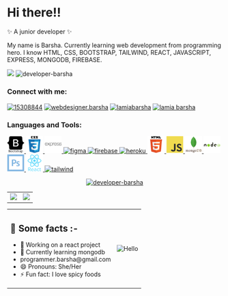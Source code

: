 <h1> Hi there!! </h1>
    <p>✨ A junior developer ✨</p>
    <p>My name is Barsha. Currently learning web development from programming hero. I know HTML, CSS, BOOTSTRAP, TAILWIND, REACT, JAVASCRIPT, EXPRESS, MONGODB, FIREBASE.</p>
    <p>
      <img src="https://img.shields.io/github/followers/developer-barsha?style=social&text_color=f5618d&bg_color=0a0d38">
      <img src="https://komarev.com/ghpvc/?username=developer-barsha&label=Profile%20views&color=0e75b6&style=flat&text_color=f5618d&bg_color=0a0d38" alt="developer-barsha" />       </p>

<h3 align="left">Connect with me:</h3>
<p align="left">
<a href="https://stackoverflow.com/users/15308844" target="blank"><img align="center" src="https://raw.githubusercontent.com/rahuldkjain/github-profile-readme-generator/master/src/images/icons/Social/stack-overflow.svg" alt="15308844" height="30" width="40" /></a>
<a href="https://fb.com/webdesigner.barsha" target="blank"><img align="center" src="https://raw.githubusercontent.com/rahuldkjain/github-profile-readme-generator/master/src/images/icons/Social/facebook.svg" alt="webdesigner.barsha" height="30" width="40" /></a>
<a href="https://instagram.com/lamiabarsha" target="blank"><img align="center" src="https://raw.githubusercontent.com/rahuldkjain/github-profile-readme-generator/master/src/images/icons/Social/instagram.svg" alt="lamiabarsha" height="30" width="40" /></a>
<a href="https://www.youtube.com/c/lamia barsha" target="blank"><img align="center" src="https://raw.githubusercontent.com/rahuldkjain/github-profile-readme-generator/master/src/images/icons/Social/youtube.svg" alt="lamia barsha" height="30" width="40" /></a>
</p>

<h3 align="left">Languages and Tools:</h3>
<p align="left"> <a href="https://getbootstrap.com" target="_blank" rel="noreferrer"> <img src="https://raw.githubusercontent.com/devicons/devicon/master/icons/bootstrap/bootstrap-plain-wordmark.svg" alt="bootstrap" width="40" height="40"/> </a> <a href="https://www.w3schools.com/css/" target="_blank" rel="noreferrer"> <img src="https://raw.githubusercontent.com/devicons/devicon/master/icons/css3/css3-original-wordmark.svg" alt="css3" width="40" height="40"/> </a> <a href="https://expressjs.com" target="_blank" rel="noreferrer"> <img src="https://raw.githubusercontent.com/devicons/devicon/master/icons/express/express-original-wordmark.svg" alt="express" width="40" height="40"/> </a> <a href="https://www.figma.com/" target="_blank" rel="noreferrer"> <img src="https://www.vectorlogo.zone/logos/figma/figma-icon.svg" alt="figma" width="40" height="40"/> </a> <a href="https://firebase.google.com/" target="_blank" rel="noreferrer"> <img src="https://www.vectorlogo.zone/logos/firebase/firebase-icon.svg" alt="firebase" width="40" height="40"/> </a> <a href="https://heroku.com" target="_blank" rel="noreferrer"> <img src="https://www.vectorlogo.zone/logos/heroku/heroku-icon.svg" alt="heroku" width="40" height="40"/> </a> <a href="https://www.w3.org/html/" target="_blank" rel="noreferrer"> <img src="https://raw.githubusercontent.com/devicons/devicon/master/icons/html5/html5-original-wordmark.svg" alt="html5" width="40" height="40"/> </a> <a href="https://developer.mozilla.org/en-US/docs/Web/JavaScript" target="_blank" rel="noreferrer"> <img src="https://raw.githubusercontent.com/devicons/devicon/master/icons/javascript/javascript-original.svg" alt="javascript" width="40" height="40"/> </a> <a href="https://www.mongodb.com/" target="_blank" rel="noreferrer"> <img src="https://raw.githubusercontent.com/devicons/devicon/master/icons/mongodb/mongodb-original-wordmark.svg" alt="mongodb" width="40" height="40"/> </a> <a href="https://nodejs.org" target="_blank" rel="noreferrer"> <img src="https://raw.githubusercontent.com/devicons/devicon/master/icons/nodejs/nodejs-original-wordmark.svg" alt="nodejs" width="40" height="40"/> </a> <a href="https://www.photoshop.com/en" target="_blank" rel="noreferrer"> <img src="https://raw.githubusercontent.com/devicons/devicon/master/icons/photoshop/photoshop-line.svg" alt="photoshop" width="40" height="40"/> </a> <a href="https://reactjs.org/" target="_blank" rel="noreferrer"> <img src="https://raw.githubusercontent.com/devicons/devicon/master/icons/react/react-original-wordmark.svg" alt="react" width="40" height="40"/> </a> <a href="https://tailwindcss.com/" target="_blank" rel="noreferrer"> <img src="https://www.vectorlogo.zone/logos/tailwindcss/tailwindcss-icon.svg" alt="tailwind" width="40" height="40"/> </a> </p>


<p align="center"> <a href="https://github.com/ryo-ma/github-profile-trophy&text_color=f5618d&bg_color=0a0d38"><img src="https://github-profile-trophy.vercel.app/?username=developer-barsha" alt="developer-barsha" /></a> </p>

<table>
  <tr>
    <td><img src="https://github-readme-stats.vercel.app/api/top-langs/?username=developer-barsha&theme=compact&text_color=f5618d&bg_color=0a0d38"/></td>
    <td><img src="https://github-readme-stats.vercel.app/api?username=developer-barsha&show_icons=true&title_color=a189ff&icon_color=FFCA28&text_color=f5618d&bg_color=0a0d38"/></td>
   </tr>
</table>  

<!--  <p align="center"><img src="https://github-readme-streak-stats.herokuapp.com/?user=developer-barsha&text_color=f5618d&bg_color=0a0d38" alt="developer-barsha" /></p> -->
  
 <table>
  <tr>
    <td>
      <h2>🦋 Some facts :-</h2>
      <ul>
        <li>🔭 Working on a react project</li>
        <li>🌱 Currently learning mongodb</li>
        <li>programmer.barsha@gmail.com</li>
        <li>😄 Pronouns: She/Her</li>
        <li>⚡ Fun fact: I love spicy foods</li>
      </ul> 
    </td>
    <td><img src='https://user-images.githubusercontent.com/22479692/123986644-65364080-d9be-11eb-8f4f-857c21e774fb.gif' alt='Hello'/></td>
  </tr>
</table>



<!-- <img src='https://cdn.dribbble.com/users/846207/screenshots/9192312/office-desk-animation.gif' alt='Hello'/> -->
